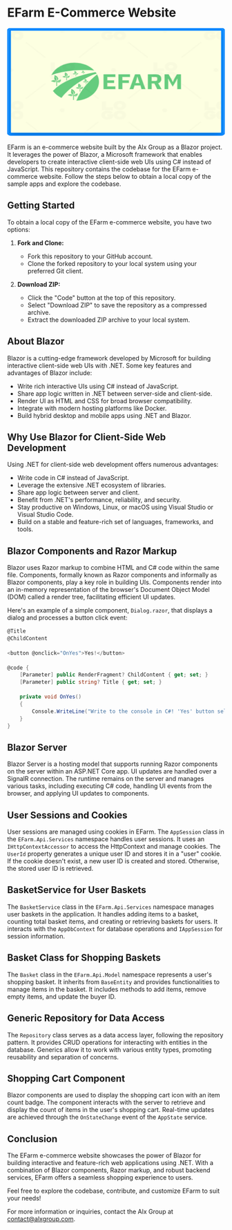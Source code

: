 # EFarm E-Commerce Website

<img src="https://github.com/opius2017/EFarm_Application/blob/master/Efarm%20logo.png" width="1000" height="250">

EFarm is an e-commerce website built by the Alx Group as a Blazor project. It leverages the power of 
Blazor, a Microsoft framework that enables developers to create interactive client-side web UIs using 
C# instead of JavaScript. This repository contains the codebase for the EFarm e-commerce website. 
Follow the steps below to obtain a local copy of the sample apps and explore the codebase.

## Getting Started

To obtain a local copy of the EFarm e-commerce website, you have two options:

1. **Fork and Clone:**
   - Fork this repository to your GitHub account.
   - Clone the forked repository to your local system using your preferred Git client.
   
2. **Download ZIP:**
   - Click the "Code" button at the top of this repository.
   - Select "Download ZIP" to save the repository as a compressed archive.
   - Extract the downloaded ZIP archive to your local system.

## About Blazor

Blazor is a cutting-edge framework developed by Microsoft for building interactive client-side web UIs with .NET. Some key features and advantages of Blazor include:

- Write rich interactive UIs using C# instead of JavaScript.
- Share app logic written in .NET between server-side and client-side.
- Render UI as HTML and CSS for broad browser compatibility.
- Integrate with modern hosting platforms like Docker.
- Build hybrid desktop and mobile apps using .NET and Blazor.

## Why Use Blazor for Client-Side Web Development

Using .NET for client-side web development offers numerous advantages:

- Write code in C# instead of JavaScript.
- Leverage the extensive .NET ecosystem of libraries.
- Share app logic between server and client.
- Benefit from .NET's performance, reliability, and security.
- Stay productive on Windows, Linux, or macOS using Visual Studio or Visual Studio Code.
- Build on a stable and feature-rich set of languages, frameworks, and tools.

## Blazor Components and Razor Markup

Blazor uses Razor markup to combine HTML and C# code within the same file. Components, formally known 
as Razor components and informally as Blazor components, play a key role in building UIs. Components 
render into an in-memory representation of the browser's Document Object Model (DOM) called a render tree, facilitating efficient UI updates.

Here's an example of a simple component, `Dialog.razor`, that displays a dialog and processes a button click event:

```csharp
@Title
@ChildContent

<button @onclick="OnYes">Yes!</button>

@code {
    [Parameter] public RenderFragment? ChildContent { get; set; }
    [Parameter] public string? Title { get; set; }

    private void OnYes()
    {
        Console.WriteLine("Write to the console in C#! 'Yes' button selected.");
    }
}
```

## Blazor Server

Blazor Server is a hosting model that supports running Razor components on the server within an ASP.NET Core app. 
UI updates are handled over a SignalR connection. The runtime remains on the server and manages various tasks, 
including executing C# code, handling UI events from the browser, and applying UI updates to components.

## User Sessions and Cookies

User sessions are managed using cookies in EFarm. The `AppSession` class in the `EFarm.Api.Services` 
namespace handles user sessions. It uses an `IHttpContextAccessor` to access the HttpContext and manage cookies. 
The `UserId` property generates a unique user ID and stores it in a "user" cookie. If the cookie doesn't exist, 
a new user ID is created and stored. Otherwise, the stored user ID is retrieved.

## BasketService for User Baskets

The `BasketService` class in the `EFarm.Api.Services` namespace manages user baskets in the application. 
It handles adding items to a basket, counting total basket items, and creating or retrieving baskets for users. 
It interacts with the `AppDbContext` for database operations and `IAppSession` for session information.

## Basket Class for Shopping Baskets

The `Basket` class in the `EFarm.Api.Model` namespace represents a user's shopping basket. It inherits from 
`BaseEntity` and provides functionalities to manage items in the basket. It includes methods to add items, remove empty items, and update the buyer ID.

## Generic Repository for Data Access

The `Repository` class serves as a data access layer, following the repository pattern. It provides CRUD operations 
for interacting with entities in the database. Generics allow it to work with various entity types, promoting reusability and separation of concerns.

## Shopping Cart Component

Blazor components are used to display the shopping cart icon with an item count badge. The component interacts 
with the server to retrieve and display the count of items in the user's shopping cart. Real-time updates are achieved 
through the `OnStateChange` event of the `AppState` service.

## Conclusion

The EFarm e-commerce website showcases the power of Blazor for building interactive and feature-rich web applications using 
.NET. With a combination of Blazor components, Razor markup, and robust backend services, EFarm offers a seamless shopping experience to users.

Feel free to explore the codebase, contribute, and customize EFarm to suit your needs!

For more information or inquiries, contact the Alx Group at [contact@alxgroup.com](mailto:contact@alxgroup.com).


<!--
# EFarm e-commerce website
## An Alx group project
To obtain a local copy of the sample apps in this repository, use either of the following approaches:
1. Fork this repository and clone it to your local system.
2. Select the Code button. Select Download ZIP to save the repository locally. Extract the saved Zip archive (.zip) to access the sample apps.

Blazor, a Microsoft framework for building interactive client-side web UI with .NET:
•	Create rich interactive UIs using C# instead of JavaScript.
•	Share server-side and client-side app logic written in .NET.
•	Render the UI as HTML and CSS for wide browser support, including mobile browsers.
•	Integrate with modern hosting platforms, such as Docker.
•	Build hybrid desktop and mobile apps with .NET and Blazor.

Using .NET for client-side web development offers the following advantages:
•	Write code in C# instead of JavaScript.
•	Leverage the existing .NET ecosystem of .NET libraries.
•	Share app logic across server and client.
•	Benefit from .NET's performance, reliability, and security.
•	Stay productive on Windows, Linux, or macOS with a development environment, such as Visual Studio or Visual Studio Code.
•	Build on a common set of languages, frameworks, and tools that are stable, feature-rich, and easy to use.

The component class is usually written in the form of a Razor markup page with a .razor file extension. Components in Blazor are formally referred to as Razor components, informally as Blazor components. Razor is a syntax for combining HTML markup with C# code designed for developer productivity. Razor allows you to switch between HTML markup and C# in the same file with IntelliSense programming support in Visual Studio. Razor Pages and MVC also use Razor. Unlike Razor Pages and MVC, which are built around a request/response model, components are used specifically for client-side UI logic and composition.

Blazor uses natural HTML tags for UI composition. The following Razor markup demonstrates a component (Dialog.razor) that displays a dialog and processes an event when the user selects a button:

<div class="card" style="width:22rem">
    <div class="card-body">
        <h3 class="card-title">@Title</h3>
        <p class="card-text">@ChildContent</p>
        <button @onclick="OnYes">Yes!</button>
    </div>
</div>

@code {
    [Parameter]
    public RenderFragment? ChildContent { get; set; }

    [Parameter]
    public string? Title { get; set; }

    private void OnYes()
    {
        Console.WriteLine("Write to the console in C#! 'Yes' button selected.");
    }
}


Components render into an in-memory representation of the browser's Document Object Model (DOM) called a render tree, which is used to update the UI in a flexible and efficient way.

Blazor Server

Blazor Server provides support for hosting Razor components on the server in an ASP.NET Core app. UI updates are handled over a SignalR connection.
The runtime stays on the server and handles:
•	Executing the app's C# code.
•	Sending UI events from the browser to the server.
•	Applying UI updates to a rendered component that are sent back by the server.
The connection used by Blazor Server to communicate with the browser is also used to handle JavaScript interop calls.
 

Cookies
Cookies were created by the application and passed to the user’s web browser when the user submits the request. The web browser passes the cookie back to the application to indicate that the user is authenticated. When the user logs out, the cookie is removed.
Configure the cookie authentication services in the appSession.cs file.

namespace EFarm.Api.Services
{
    // Define a class named AppSession that implements the IAppSession interface.
    public class AppSession : IAppSession
    {
        // Declare a private readonly field of type IHttpContextAccessor.
        private readonly IHttpContextAccessor _contextAccessor;

        // Constructor that takes an IHttpContextAccessor as a parameter.
        public AppSession(IHttpContextAccessor contextAccessor)
        {
            // Initialize the private field with the provided contextAccessor.
            _contextAccessor = contextAccessor;
        }

        // Property to get the UserId.
        public string UserId
        {
            get
            {
                // Generate a new unique identifier (Guid) as the userId.
                var userId = $"{Guid.NewGuid()}";

                // Check if the HttpContext or the Request is null.
                if (_contextAccessor.HttpContext == null || _contextAccessor.HttpContext.Request == null)
                {
                    // If HttpContext or Request is null, create a user with the generated userId and return it.
                    CreateUser(userId);
                    return userId;
                }

                // If HttpContext and Request are not null, retrieve the current request.
                var request = _contextAccessor.HttpContext.Request;

                // Check if the "user" cookie is not present in the request.
                if (request.Cookies["user"] == null)
                {
                    // If the "user" cookie is not present, create a user with the generated userId and return it.
                    CreateUser(userId);
                    return userId;
                }
                else
                {
                    // If the "user" cookie is present, return its value (userId).
                    return request.Cookies["user"];
                }
            }
        }

        // Private method to create a user by appending a "user" cookie to the response.
        private void CreateUser(string userId)
        {
            // Check if the HttpContext is not null.
            if (_contextAccessor.HttpContext != null)
            {
                // If HttpContext is not null, append a "user" cookie with the provided userId to the response.
                _contextAccessor.HttpContext.Response.Cookies.Append("user", userId);
            }
        }
    }
}

The C# code above defines a class named AppSession within the EFarm.Api.Services namespace. The purpose of this class is to manage user sessions in a web application using ASP.NET Core. This code defines a AppSession class that implements the IAppSession interface. The class is responsible for managing user sessions and generating unique user IDs. It uses an IHttpContextAccessor to access the HttpContext and manage cookies. The UserId property generates a unique user ID and stores it in a cookie named "user" within the HttpContext. If the "user" cookie is not present in the request, a new user ID is created and stored in the cookie. If the cookie is already present, the stored user ID is retrieved and returned. This approach allows for maintaining user sessions and managing user identification within the application.



The code below represents a service class named BasketService that handles the management of user baskets in the application. It encapsulates the logic for adding items to a basket, counting total basket items, and retrieving or creating baskets for users. It interacts with the AppDbContext for database operations and IAppSession for retrieving user-specific session information. The comments explains more on the purpose and functionality of each method and component within the class:

using EFarm.Api.Data;
using EFarm.Api.Model;
using Microsoft.EntityFrameworkCore;

namespace EFarm.Api.Services
{
    // This class implements the IBasketService interface and provides functionality for managing user baskets.
    public class BasketService : IBasketService
    {
        // Reference to the application's database context.
        readonly AppDbContext _dbContext;
        
        // Reference to the session service for retrieving user-specific session information.
        readonly IAppSession _session;

        // Constructor to initialize the BasketService with required dependencies.
        public BasketService(AppDbContext dbContext, IAppSession session)
        {
            _dbContext = dbContext;
            _session = session;
        }

        // Adds an item to the user's basket asynchronously.
        public async Task AddItem(int productId, decimal unitPrice, int quantity = 1)
        {
            // Retrieve or create the user's basket.
            var basket = await GetOrCreateBasketForUser();

            // Add the item to the basket.
            basket.AddItem(productId, unitPrice, quantity);

            // Update the basket in the database.
            _dbContext.Baskets.Update(basket);
            await _dbContext.SaveChangesAsync();
        }

        // Counts the total number of items in the user's basket asynchronously.
        public async Task<int> CountTotalBasketItems()
        {
            // Query the database to calculate the total items in the user's basket.
            var totalItems = await _dbContext.Baskets
                .Where(basket => basket.BuyerId == _session.UserId)
                .SelectMany(item => item.Items)
                .SumAsync(sum => sum.Quantity);

            return totalItems;
        }

        // Retrieves an existing user's basket or creates a new one asynchronously.
        public async Task<Basket> GetOrCreateBasketForUser()
        {
            // Get the user's ID from the session.
            var userId = _session.UserId;

            // Attempt to retrieve the user's basket from the database.
            var basket = await GetUserBasket(userId);

            // If the user's basket doesn't exist, create a new one.
            if (basket == null)
            {
                return await CreateBasketForUser(userId);
            }

            return basket;
        }

        // Creates a new basket for a user asynchronously.
        private async Task<Basket> CreateBasketForUser(string userId)
        {
            // Create a new Basket object and add it to the database.
            var basket = new Basket(userId);
            await _dbContext.Baskets.AddAsync(basket);
            await _dbContext.SaveChangesAsync();

            return basket;
        }

        // Retrieves a user's basket from the database with its associated items.
        private async Task<Basket> GetUserBasket(string userId)
        {
            // Retrieve the user's basket along with its associated items from the database.
            return await _dbContext.Baskets.Include(x => x.Items).FirstOrDefaultAsync(x => x.BuyerId == userId);
        }
    }
}

The code below defines a C# class named Basket, which represents a user's shopping basket in the e-commerce application. The class inherits from BaseEntity, which explains that it is part of an entity framework model.

Here's a breakdown of the main components and functionalities of the ‘Basket’ class:

1.	BuyerId: A public property to store the ID of the buyer who owns the basket.
2.	_items: A private list field of BasketItem objects, used to store the items added to the basket.
3.	Items: A public property that exposes the list of BasketItem objects.
4.	TotalItems: A public property that calculates the total quantity of items in the basket by summing the quantities of individual items.
5.	Constructor: Initializes a new Basket object with a specified buyerId.
6.	AddItem method: Adds an item to the basket. If an item with the same productId doesn't exist, a new BasketItem is added to the list. If an item with the same productId already exists, its quantity is updated.
7.	RemoveEmptyItems method: Removes items from the basket that have a quantity of zero.
8.	SetNewBuyerId method: Sets a new buyer ID for the basket.

The Basket class is designed to manage the items in a user's shopping basket, allowing items to be added, quantities adjusted, empty items removed, and buyer information updated. It provides a useful representation of a key feature in the e-commerce application.

using EFarm.Api.Model;

// The namespace declaration for the EFarm.Api.Model, which is used in the code.
namespace EFarm.Api.Model
{
    // A class representing a user's shopping basket, inheriting from BaseEntity.
    public class Basket : BaseEntity
    {
        // Public property to store the ID of the buyer.
        public string BuyerId { get; set; }

        // A private list field to store individual BasketItem objects.
        private readonly List<BasketItem> _items = new List<BasketItem>();

        // Public property to expose the list of BasketItem objects.
        public List<BasketItem> Items { get; set; }

        // Public property to calculate the total number of items in the basket.
        public int TotalItems => _items.Sum(i => i.Quantity);

        // Constructor to create a Basket object with a specified buyer ID.
        public Basket(string buyerId)
        {
            BuyerId = buyerId;
        }

        // Method to add an item to the basket based on the provided parameters.
        public void AddItem(int productId, decimal unitPrice, int quantity = 1)
        {
            // Check if an item with the same productId exists in the basket.
            if (!Items.Any(i => i.ProductId == productId))
            {
                // If not, add a new BasketItem to the list.
                _items.Add(new BasketItem(productId, quantity, unitPrice));
                return;
            }
            
            // If an item with the same productId exists, update its quantity.
            var existingItem = Items.First(i => i.ProductId == productId);
            existingItem.AddQuantity(quantity);
        }

        // Method to remove items with zero quantity from the basket.
        public void RemoveEmptyItems()
        {
            _items.RemoveAll(i => i.Quantity == 0);
        }

        // Method to set a new buyer ID for the basket.
        public void SetNewBuyerId(string buyerId)
        {
            BuyerId = buyerId;
        }
    }
}

A generic Repository class is created to serves as a data access layer for interacting with entities in the database. The Repository class follows the repository pattern, providing a standardized way to perform CRUD (Create, Read, Update, Delete) operations on entities in the database. It helps encapsulate database interactions and promotes separation of concerns within the application. The usage of generics allows it to work with different types of entities, providing a flexible and reusable data access solution.

Blazor components are used for displaying the shopping cart icon with an item count badge. The component interacts with the server to retrieve and display the count of items in the user's shopping cart. These component were added to a Blazor page and layout. When a user interacts with the shopping cart (e.g., adds or removes items), the OnStateChange event of the appState service is triggered. This, in turn, updates the displayed item count in real-time without requiring a full page refresh.
-->
